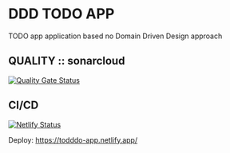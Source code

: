 # DDD TODO APP

TODO app application based no Domain Driven Design approach

## QUALITY :: sonarcloud

[![Quality Gate Status](https://sonarcloud.io/api/project_badges/measure?project=tictools_todo-ddd&metric=alert_status)](https://sonarcloud.io/summary/new_code?id=tictools_todo-ddd)

## CI/CD

[![Netlify Status](https://api.netlify.com/api/v1/badges/391c11d6-347d-4fe3-8c9a-d556696b68bb/deploy-status)](https://app.netlify.com/sites/todddo-app/deploys)

Deploy: https://todddo-app.netlify.app/
